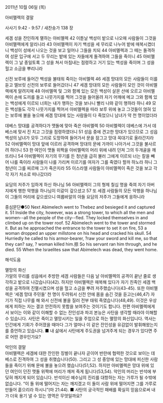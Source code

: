 2011년 10월 06일 (목)

아비멜렉의 결말



사사기 9:42 - 9:57 / 새찬송가 138 장


세겜 성을 잔인하게 멸하는 아비멜렉
42 이튿날 백성이 밭으로 나오매 사람들이 그것을 아비멜렉에게 알리니라 43 아비멜렉이 자기 백성을 세 무리로 나누어 밭에 매복시켰더니 백성이 성에서 나오는 것을 보고 일어나 그들을 치되 44 아비멜렉과 그 떼는 돌격하여 성문 입구에 서고 두 무리는 밭에 있는 자들에게 돌격하여 그들을 죽이니 45 아비멜렉이 그 날 종일토록 그 성을 쳐서 마침내는 점령하고 거기 있는 백성을 죽이며 그 성을 헐고 소금을 뿌리니라

신전 보루에 들어간 백성을 불태워 죽이는 아비멜렉
46 세겜 망대의 모든 사람들이 이를 듣고 엘브릿 신전의 보루로 들어갔더니 47 세겜 망대의 모든 사람들이 모인 것이 아비멜렉에게 알려지매 48 아비멜렉 및 그와 함께 있는 모든 백성이 살몬 산에 오르고 아비멜렉이 손에 도끼를 들고 나뭇가지를 찍어 그것을 들어올려 자기 어깨에 메고 그와 함께 있는 백성에게 이르되 너희는 내가 행하는 것을 보나니 빨리 나와 같이 행하라 하니 49 모든 백성들도 각각 나뭇가지를 찍어서 아비멜렉을 따라 보루 위에 놓고 그것들이 얹혀 있는 보루에 불을 놓으매 세겜 망대에 있는 사람들이 다 죽었으니 남녀가 약 천 명이었더라

데베스 망대를 공격하다가 맷돌에 맞아 죽은 아비멜렉
50 아비멜렉이 데베스에 가서 데베스에 맞서 진 치고 그것을 점령하였더니 51 성읍 중에 견고한 망대가 있으므로 그 성읍 백성의 남녀가 모두 그리로 도망하여 들어가서 문을 잠그고 망대 꼭대기로 올라간지라
52 아비멜렉이 망대 앞에 이르러 공격하며 망대의 문에 가까이 나아가서 그것을 불사르려 하더니 53 한 여인이 맷돌 위짝을 아비멜렉의 머리 위에 내려 던져 그의 두개골을 깨뜨리니 54 아비멜렉이 자기의 무기를 든 청년을 급히 불러 그에게 이르되 너는 칼을 빼어 나를 죽이라 사람들이 나를 가리켜 이르기를 여자가 그를 죽였다 할까 하노라 하니 그 청년이 그를 찌르매 그가 죽은지라 55 이스라엘 사람들이 아비멜렉이 죽은 것을 보고 각각 자기 처소로 떠나갔더라

요담의 저주가 임하게 하신 하나님
56 아비멜렉이 그의 형제 칠십 명을 죽여 자기 아버지에게 행한 악행을 하나님이 이같이 갚으셨고 57 또 세겜 사람들의 모든 악행을 하나님이 그들의 머리에 갚으셨으니 여룹바알의 아들 요담의 저주가 그들에게 응하니라

중심문단●50 Next Abimelech went to Thebez and besieged it and captured it. 51 Inside the city, however, was a strong tower, to which all the men and women--all the people of the city--fled. They locked themselves in and climbed up on the tower roof. 52 Abimelech went to the tower and stormed it. But as he approached the entrance to the tower to set it on fire, 53 a woman dropped an upper millstone on his head and cracked his skull. 54 Hurriedly he called to his armor-bearer, ?raw your sword and kill me, so that they can? say, ? woman killed him.掠 So his servant ran him through, and he died. 55 When the Israelites saw that Abimelech was dead, they went home.

해석도움





멸망의 화신  
가알의 무리를 성읍에서 추방한 세겜 사람들은 다음 날 아비멜렉의 공격이 끝난 줄로 생각하고 밭으로 나갔습니다(42). 하지만 아비멜렉은 매복해 있다가 자기 친족인 세겜 백성을 공격하여 진멸시켰으며 성을 헐고 소금을 뿌려 저주했습니다(43-45). 또한 아비멜렉은 ‘세겜 망대 주민들’ 천 명이 두려워서 신전 안에 몸을 숨긴 것을 듣고는(46,47) 자기가 직접 나무를 해 와서 신전에 불을 질러 전부 태워 죽였습니다(48,49). 이것은 우상에게 피하는 자는 결코 안전하지 못함을 보여주는 것이기도 합니다. 한편 아비멜렉에게서 보이는 이와 같이 이해할 수 없는 잔인성과 파괴 본능은 사탄을 생각할 때라야 이해할 수 있습니다. 사탄은 죽이고 멸망시키는 일을 주업으로 하는 멸망의 화신입니다. 역사는 인간에게 기회가 주어졌을 때마다 그가 얼마나 이 같은 잔인성을 유감없이 발휘해왔는지를 증언하고 있습니다.
■ 내 삶에서 사탄에게 주도권을 넘겨주게 되는 경우가 있다면 주로 어떤 경우인가요?

악인의 결말  
아비멜렉은 세겜에 대한 잔인한 징벌이 끝나자 곧이어 반란에 협력한 것으로 보이는 데베스로 진격하여 그 성을 취했습니다(50). 그리고 그 성 중앙에 있는 망대에 피신한 사람들을 죽이기 위해 문에 불을 놓으려 했습니다(51,52). 하지만 아비멜렉은 망대 위에 있던 여인이 던진 맷돌 위짝에 머리가 깨져 죽게 됩니다(53,54). 악인의 머리는 반석에 부딪혀 깨지게 되어 있습니다. 반석이신 예수님의 진리를 대항하는 자는 가루가 될 수밖에 없습니다. “이 돌 위에 떨어지는 자는 깨지겠고 이 돌이 사람 위에 떨어지면 그를 가루로 만들어 흩으리라 하시니”(마 21:44).
■ 사탄의 궁극적인 패배를 확실히 믿음으로써 내가 더욱 용기 낼 수 있는 영역은 무엇일까요?